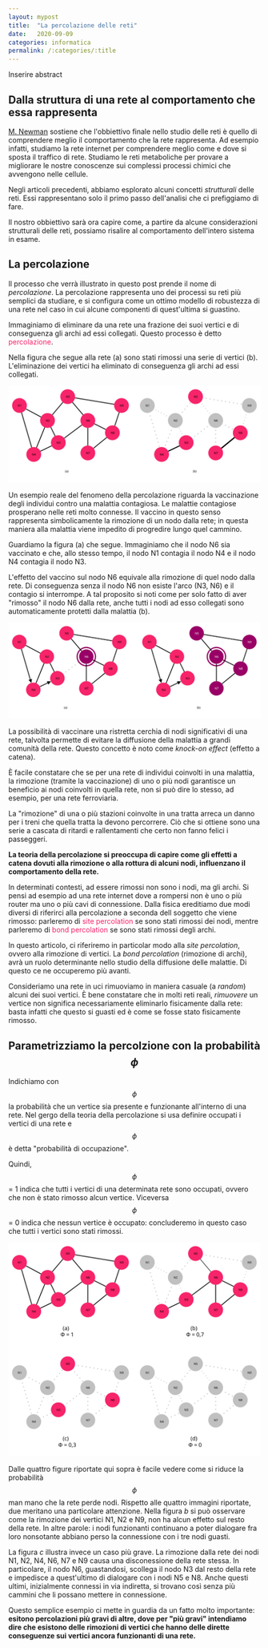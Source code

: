 ```yaml
---
layout: mypost
title:  "La percolazione delle reti"
date:   2020-09-09
categories: informatica
permalink: /:categories/:title
---
```


<p class="abstract">Inserire abstract</p>


Dalla struttura di una rete al comportamento che essa rappresenta
-----------------------

[M. Newman][Newman] sostiene che l'obbiettivo finale nello studio delle reti è quello di comprendere meglio il comportamento che la rete rappresenta. Ad esempio infatti, studiamo la rete internet per comprendere meglio come e dove si sposta il traffico di rete. Studiamo le reti metaboliche per provare a migliorare le nostre conoscenze sui complessi processi chimici che avvengono nelle cellule.

Negli articoli precedenti, abbiamo esplorato alcuni concetti _strutturali_ delle reti. Essi rappresentano solo il primo passo dell'analisi che ci prefiggiamo di fare.

Il nostro obbiettivo sarà ora capire come, a partire da alcune considerazioni strutturali delle reti, possiamo risalire al comportamento dell'intero sistema in esame.


La percolazione
-----------------------
Il processo che verrà illustrato in questo post prende il nome di _percolazione_. La percolazione rappresenta uno dei processi su reti più semplici da studiare, e si configura come un ottimo modello di robustezza di una rete nel caso in cui alcune componenti di quest'ultima si guastino.

Immaginiamo di eliminare da una rete una frazione dei suoi vertici e di conseguenza gli archi ad essi collegati. Questo processo è detto <font color="#f7246a">percolazione</font>.

Nella figura che segue alla rete (a) sono stati rimossi una serie di vertici (b). L'eliminazione dei vertici ha eliminato di conseguenza gli archi ad essi collegati.

<div style="text-align: center"><img src="/media/images/perc01.svg" /></div>

Un esempio reale del fenomeno della percolazione riguarda la vaccinazione degli individui contro una malattia contagiosa. Le malattie contagiose prosperano nelle reti molto connesse. Il vaccino in questo senso rappresenta simbolicamente la rimozione di un nodo dalla rete; in questa maniera alla malattia viene impedito di progredire lungo quel cammino.

Guardiamo la figura (a) che segue. Immaginiamo che il nodo N6 sia vaccinato e che, allo stesso tempo, il nodo N1 contagia il nodo N4 e il nodo N4 contagia il nodo N3.

L'effetto del vaccino sul nodo N6 equivale alla rimozione di quel nodo dalla rete. Di conseguenza senza il nodo N6 non esiste l'arco (N3, N6) e il contagio si interrompe. A tal proposito si noti come per solo fatto di aver "rimosso" il nodo N6 dalla rete, anche tutti i nodi ad esso collegati sono automaticamente protetti dalla malattia (b).

<div style="text-align: center"><img src="/media/images/perc02.svg" /></div>

La possibilità di vaccinare una ristretta cerchia di nodi significativi di una rete, talvolta permette di evitare la diffusione della malattia a grandi comunità della rete. Questo concetto è noto come _knock-on effect_ (effetto a catena).

È facile constatare che se per una rete di individui coinvolti in una malattia, la rimozione (tramite la vaccinazione) di uno o più nodi garantisce un beneficio ai nodi coinvolti in quella rete, non si può dire lo stesso, ad esempio, per una rete ferroviaria.

La "rimozione" di una o più stazioni coinvolte in una tratta arreca un danno per i treni che quella tratta la devono percorrere. Ciò che si ottiene sono una serie a cascata di ritardi e rallentamenti che certo non fanno felici i passeggeri.

**La teoria della percolazione si preoccupa di capire come gli effetti a catena dovuti alla rimozione o alla rottura di alcuni nodi, influenzano il comportamento della rete.**

In determinati contesti, ad essere rimossi non sono i nodi, ma gli archi. Si pensi ad esempio ad una rete internet dove a rompersi non è uno o più router ma uno o più cavi di connessione. Dalla fisica ereditiamo due modi diversi di riferirci alla percolazione a seconda dell soggetto che viene rimosso: parleremo di <font color="#f7246a">site percolation</font> se sono stati rimossi dei nodi, mentre parleremo di <font color="#f7246a">bond percolation</font> se sono stati rimossi degli archi.

In questo articolo, ci riferiremo in particolar modo alla _site percolation_, ovvero alla rimozione di vertici. La _bond percolation_ (rimozione di archi), avrà un ruolo determinante nello studio della diffusione delle malattie. Di questo ce ne occuperemo più avanti.

Consideriamo una rete in uci rimuoviamo in maniera casuale (a _random_) alcuni dei suoi vertici. È bene constatare che in molti reti reali, _rimuovere_ un vertice non significa necessariamente eliminarlo fisicamente dalla rete: basta infatti che questo si guasti ed è come se fosse stato fisicamente rimosso.

Parametrizziamo la percolzione con la probabilità $$\phi$$
-----------------------
Indichiamo con $$\phi$$ la probabilità che un vertice sia presente e funzionante all'interno di una rete. Nel gergo della teoria della percolazione si usa definire occupati i vertici di una rete e $$\phi$$ è detta "probabilità di occupazione".

Quindi, $$\phi$$ = 1 indica che tutti i vertici di una determinata rete sono occupati, ovvero che non è stato rimosso alcun vertice. Viceversa $$\phi$$ = 0 indica che nessun vertice è occupato: concluderemo in questo caso che tutti i vertici sono stati rimossi.

<div style="text-align: center"><img src="/media/images/perc03.svg" /></div>

Dalle quattro figure riportate qui sopra è facile vedere come si riduce la probabilità $$\phi$$ man mano che la rete perde nodi. Rispetto alle quattro immagini riportate, due meritano una particolare attenzione. Nella figura _b_ si può osservare come la rimozione dei vertici N1, N2 e N9, non ha alcun effetto sul resto della rete. In altre parole: i nodi funzionanti continuano a poter dialogare fra loro nonsotante abbiano perso la connessione con i tre nodi guasti.  

La figura _c_ illustra invece un caso più grave. La rimozione dalla rete dei nodi N1, N2, N4, N6, N7 e N9 causa una disconessione della rete stessa. In particolare, il nodo N6, guastandosi, scollega il nodo N3 dal resto della rete e impedisce a quest'ultimo di dialogare con i nodi N5 e N8. Anche questi ultimi, inizialmente connessi in via indiretta, si trovano così senza più cammini che li possano mettere in connessione.

Questo semplice esempio ci mette in guardia da un fatto molto importante: **esitono percolazioni più gravi di altre, dove per "più gravi" intendiamo dire che esistono delle rimozioni di vertici che hanno delle dirette conseguenze sui vertici ancora funzionanti di una rete.**

[Newman]: http://www-personal.umich.edu/~mejn/
